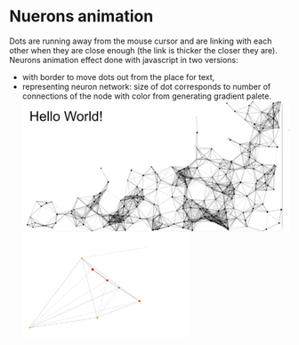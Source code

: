 # Nuerons animation
Dots are running away from the mouse cursor and are linking with each other when they are close enough (the link is thicker the closer they are).
Neurons animation effect done with javascript in two versions:
* with border to move dots out from the place for text, 
* representing neuron network: size of dot corresponds to number of connections of the node with color from generating gradient palete.
<img
  src="effect_with_canva.jpg"
  alt="Alt text"
  title="Optional title"
  style="display: inline-block; margin: 0 auto; width: 800px">
<img
  src="graf.jpg"
  alt="Alt text"
  title="Optional title"
  style="display: inline-block; margin: 0 auto; width: 300px">

